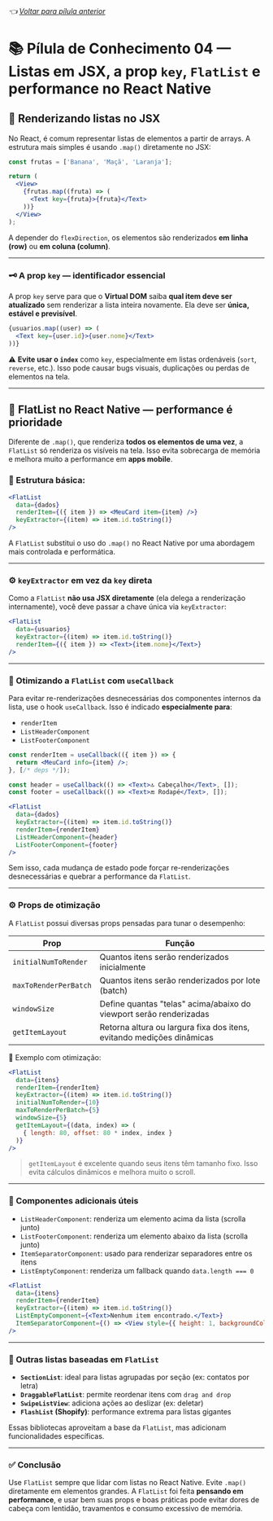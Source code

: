 ###### 👈 [Voltar para pílula anterior](https://github.com/ewerton5/reactJS-knowledge-nuggets/blob/main/content/003-conditional-rendering.md)

# 📚 Pílula de Conhecimento 04 — Listas em JSX, a prop `key`, `FlatList` e performance no React Native

## 🔁 Renderizando listas no JSX

No React, é comum representar listas de elementos a partir de arrays. A estrutura mais simples é usando `.map()` diretamente no JSX:

```jsx
const frutas = ['Banana', 'Maçã', 'Laranja'];

return (
  <View>
    {frutas.map((fruta) => (
      <Text key={fruta}>{fruta}</Text>
    ))}
  </View>
);
```

A depender do `flexDirection`, os elementos são renderizados **em linha (row)** ou **em coluna (column)**.

---

### 🗝️ A prop `key` — identificador essencial

A prop `key` serve para que o **Virtual DOM** saiba **qual item deve ser atualizado** sem renderizar a lista inteira novamente. Ela deve ser **única, estável e previsível**.

```jsx
{usuarios.map((user) => (
  <Text key={user.id}>{user.nome}</Text>
))}
```

⚠️ **Evite usar o `index`** como `key`, especialmente em listas ordenáveis (`sort`, `reverse`, etc.). Isso pode causar bugs visuais, duplicações ou perdas de elementos na tela.

---

## 📱 FlatList no React Native — performance é prioridade

Diferente de `.map()`, que renderiza **todos os elementos de uma vez**, a `FlatList` só renderiza os visíveis na tela. Isso evita sobrecarga de memória e melhora muito a performance em **apps mobile**.

### 🧱 Estrutura básica:

```jsx
<FlatList
  data={dados}
  renderItem={({ item }) => <MeuCard item={item} />}
  keyExtractor={(item) => item.id.toString()}
/>
```

A `FlatList` substitui o uso do `.map()` no React Native por uma abordagem mais controlada e performática.

---

### ⚙️ `keyExtractor` em vez da `key` direta

Como a `FlatList` **não usa JSX diretamente** (ela delega a renderização internamente), você deve passar a chave única via `keyExtractor`:

```jsx
<FlatList
  data={usuarios}
  keyExtractor={(item) => item.id.toString()}
  renderItem={({ item }) => <Text>{item.nome}</Text>}
/>
```

---

### 🚀 Otimizando a `FlatList` com `useCallback`

Para evitar re-renderizações desnecessárias dos componentes internos da lista, use o hook `useCallback`. Isso é indicado **especialmente para**:

* `renderItem`
* `ListHeaderComponent`
* `ListFooterComponent`

```jsx
const renderItem = useCallback(({ item }) => {
  return <MeuCard info={item} />;
}, [/* deps */]);

const header = useCallback(() => <Text>🔝 Cabeçalho</Text>, []);
const footer = useCallback(() => <Text>🔚 Rodapé</Text>, []);

<FlatList
  data={dados}
  keyExtractor={(item) => item.id.toString()}
  renderItem={renderItem}
  ListHeaderComponent={header}
  ListFooterComponent={footer}
/>
```

Sem isso, cada mudança de estado pode forçar re-renderizações desnecessárias e quebrar a performance da `FlatList`.

---

### ⚙️ Props de otimização

A `FlatList` possui diversas props pensadas para tunar o desempenho:

| Prop                  | Função                                                                |
| --------------------- | --------------------------------------------------------------------- |
| `initialNumToRender`  | Quantos itens serão renderizados inicialmente                         |
| `maxToRenderPerBatch` | Quantos itens serão renderizados por lote (batch)                     |
| `windowSize`          | Define quantas "telas" acima/abaixo do viewport serão renderizadas    |
| `getItemLayout`       | Retorna altura ou largura fixa dos itens, evitando medições dinâmicas |

📌 Exemplo com otimização:

```jsx
<FlatList
  data={itens}
  renderItem={renderItem}
  keyExtractor={(item) => item.id.toString()}
  initialNumToRender={10}
  maxToRenderPerBatch={5}
  windowSize={5}
  getItemLayout={(data, index) => (
    { length: 80, offset: 80 * index, index }
  )}
/>
```

> `getItemLayout` é excelente quando seus itens têm tamanho fixo. Isso evita cálculos dinâmicos e melhora muito o scroll.

---

### 🧩 Componentes adicionais úteis

* `ListHeaderComponent`: renderiza um elemento acima da lista (scrolla junto)
* `ListFooterComponent`: renderiza um elemento abaixo da lista (scrolla junto)
* `ItemSeparatorComponent`: usado para renderizar separadores entre os itens
* `ListEmptyComponent`: renderiza um fallback quando `data.length === 0`

```jsx
<FlatList
  data={itens}
  renderItem={renderItem}
  keyExtractor={(item) => item.id.toString()}
  ListEmptyComponent={<Text>Nenhum item encontrado.</Text>}
  ItemSeparatorComponent={() => <View style={{ height: 1, backgroundColor: '#ccc' }} />}
/>
```

---

### 🧰 Outras listas baseadas em `FlatList`

* **`SectionList`**: ideal para listas agrupadas por seção (ex: contatos por letra)
* **`DraggableFlatList`**: permite reordenar itens com `drag and drop`
* **`SwipeListView`**: adiciona ações ao deslizar (ex: deletar)
* **`FlashList` (Shopify)**: performance extrema para listas gigantes

Essas bibliotecas aproveitam a base da `FlatList`, mas adicionam funcionalidades específicas.

---

### ✅ Conclusão

Use `FlatList` sempre que lidar com listas no React Native. Evite `.map()` diretamente em elementos grandes. A `FlatList` foi feita **pensando em performance**, e usar bem suas props e boas práticas pode evitar dores de cabeça com lentidão, travamentos e consumo excessivo de memória.
